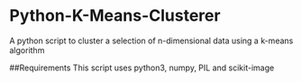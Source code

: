 # Python-K-Means-Clusterer
A python script to cluster a selection of n-dimensional data using a k-means algorithm

##Requirements
This script uses python3, numpy, PIL and scikit-image


